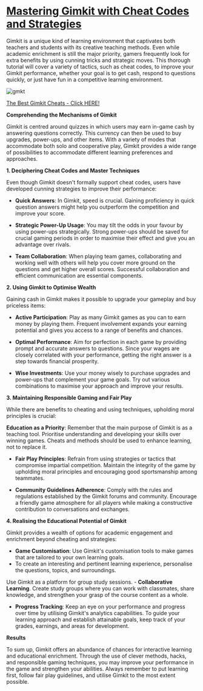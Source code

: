 # [Mastering Gimkit with Cheat Codes and Strategies](https://linktr.ee/WinCheat)

Gimkit is a unique kind of learning environment that captivates both teachers and students with its creative teaching methods. Even while academic enrichment is still the major priority, gamers frequently look for extra benefits by using cunning tricks and strategic moves. This thorough tutorial will cover a variety of tactics, such as cheat codes, to improve your Gimkit performance, whether your goal is to get cash, respond to questions quickly, or just have fun in a competitive learning environment.

![gmkt](https://github.com/gimkitcheats/menu/assets/135610598/314fcdc9-dddc-43aa-82d7-4d2eb6e7dd03)

[The Best Gimkit Cheats - Click HERE!](https://linktr.ee/WinCheat)

**Comprehending the Mechanisms of Gimkit**

Gimkit is centred around quizzes in which users may earn in-game cash by answering questions correctly. This currency can then be used to buy upgrades, power-ups, and other items. With a variety of modes that accommodate both solo and cooperative play, Gimkit provides a wide range of possibilities to accommodate different learning preferences and approaches.

**1. Deciphering Cheat Codes and Master Techniques**

Even though Gimkit doesn't formally support cheat codes, users have developed cunning strategies to improve their performance:

- **Quick Answers**: In Gimkit, speed is crucial. Gaining proficiency in quick question answers might help you outperform the competition and improve your score.

- **Strategic Power-Up Usage**: You may tilt the odds in your favour by using power-ups strategically. Strong power-ups should be saved for crucial gaming periods in order to maximise their effect and give you an advantage over rivals.

- **Team Collaboration**: When playing team games, collaborating and working well with others will help you cover more ground on the questions and get higher overall scores. Successful collaboration and efficient communication are essential components.

**2. Using Gimkit to Optimise Wealth**

Gaining cash in Gimkit makes it possible to upgrade your gameplay and buy priceless items:

- **Active Participation**: Play as many Gimkit games as you can to earn money by playing them. Frequent involvement expands your earning potential and gives you access to a range of benefits and chances.

- **Optimal Performance**: Aim for perfection in each game by providing prompt and accurate answers to questions. Since your wages are closely correlated with your performance, getting the right answer is a step towards financial prosperity.

- **Wise Investments**: Use your money wisely to purchase upgrades and power-ups that complement your game goals. Try out various combinations to maximise your approach and improve your results.

**3. Maintaining Responsible Gaming and Fair Play**

While there are benefits to cheating and using techniques, upholding moral principles is crucial:

**Education as a Priority**: Remember that the main purpose of Gimkit is as a teaching tool. Prioritise understanding and developing your skills over winning games. Cheats and methods should be used to enhance learning, not to replace it.

- **Fair Play Principles**: Refrain from using strategies or tactics that compromise impartial competition. Maintain the integrity of the game by upholding moral principles and encouraging good sportsmanship among teammates.

- **Community Guidelines Adherence**: Comply with the rules and regulations established by the Gimkit forums and community. Encourage a friendly game atmosphere for all players while making a constructive contribution to conversations and exchanges.

**4. Realising the Educational Potential of Gimkit**

Gimkit provides a wealth of options for academic engagement and enrichment beyond cheating and strategies:

- **Game Customisation**: Use Gimkit's customisation tools to make games that are tailored to your own learning goals.
- To create an interesting and pertinent learning experience, personalise the questions, topics, and surroundings.

Use Gimkit as a platform for group study sessions. - **Collaborative Learning**. Create study groups where you can work with classmates, share knowledge, and strengthen your grasp of the course content as a whole.

- **Progress Tracking**: Keep an eye on your performance and progress over time by utilising Gimkit's analytics capabilities. To guide your learning approach and establish attainable goals, keep track of your grades, earnings, and areas for development.

**Results**

To sum up, Gimkit offers an abundance of chances for interactive learning and educational enrichment. Through the use of clever methods, hacks, and responsible gaming techniques, you may improve your performance in the game and strengthen your abilities. Always remember to put learning first, follow fair play guidelines, and utilise Gimkit to the most extent possible.
